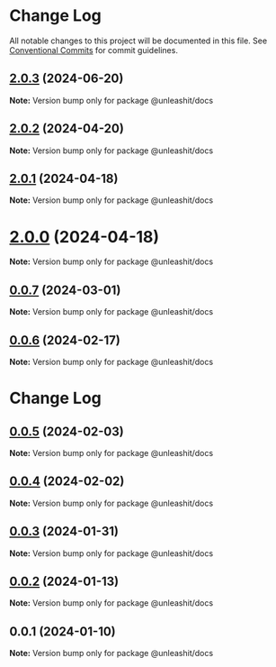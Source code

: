 # Change Log

All notable changes to this project will be documented in this file.
See [Conventional Commits](https://conventionalcommits.org) for commit guidelines.

## [2.0.3](https://github.com/unleashit/npm-library/compare/@unleashit/docs@2.0.2...@unleashit/docs@2.0.3) (2024-06-20)

**Note:** Version bump only for package @unleashit/docs

## [2.0.2](https://github.com/unleashit/npm-library/compare/@unleashit/docs@2.0.1...@unleashit/docs@2.0.2) (2024-04-20)

**Note:** Version bump only for package @unleashit/docs

## [2.0.1](https://github.com/unleashit/npm-library/compare/@unleashit/docs@2.0.0...@unleashit/docs@2.0.1) (2024-04-18)

**Note:** Version bump only for package @unleashit/docs

# [2.0.0](https://github.com/unleashit/npm-library/compare/@unleashit/docs@0.0.7...@unleashit/docs@2.0.0) (2024-04-18)

**Note:** Version bump only for package @unleashit/docs

## [0.0.7](https://github.com/unleashit/npm-library/compare/@unleashit/docs@0.0.6...@unleashit/docs@0.0.7) (2024-03-01)

**Note:** Version bump only for package @unleashit/docs

## [0.0.6](https://github.com/unleashit/npm-library/compare/@unleashit/docs@0.0.5...@unleashit/docs@0.0.6) (2024-02-17)

**Note:** Version bump only for package @unleashit/docs

# Change Log

## [0.0.5](https://github.com/unleashit/npm-library/compare/@unleashit/docs@0.0.4...@unleashit/docs@0.0.5) (2024-02-03)

**Note:** Version bump only for package @unleashit/docs

## [0.0.4](https://github.com/unleashit/npm-library/compare/@unleashit/docs@0.0.3...@unleashit/docs@0.0.4) (2024-02-02)

**Note:** Version bump only for package @unleashit/docs

## [0.0.3](https://github.com/unleashit/npm-library/compare/@unleashit/docs@0.0.1...@unleashit/docs@0.0.3) (2024-01-31)

**Note:** Version bump only for package @unleashit/docs

## [0.0.2](https://github.com/unleashit/npm-library/compare/@unleashit/docs@0.0.1...@unleashit/docs@0.0.2) (2024-01-13)

**Note:** Version bump only for package @unleashit/docs

## 0.0.1 (2024-01-10)

**Note:** Version bump only for package @unleashit/docs
